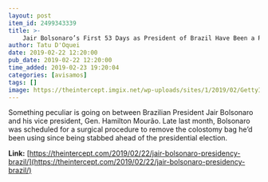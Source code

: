 ```yaml
---
layout: post
item_id: 2499343339
title: >-
    Jair Bolsonaro’s First 53 Days as President of Brazil Have Been a Resounding, Scandalous Failure
author: Tatu D'Oquei
date: 2019-02-22 12:20:00
pub_date: 2019-02-22 12:20:00
time_added: 2019-02-23 19:20:04
categories: [avisamos]
tags: []
image: https://theintercept.imgix.net/wp-uploads/sites/1/2019/02/GettyImages-1076400518-JairBolsonaro-1550785260-e1550785332883.jpg?auto=compress%2Cformat&q=90&fit=crop&w=1200&h=800
---
```


Something peculiar is going on between Brazilian President Jair Bolsonaro and his vice president, Gen. Hamilton Mourão. Late last month, Bolsonaro was scheduled for a surgical procedure to remove the colostomy bag he’d been using since being stabbed ahead of the presidential election.

**Link:** [https://theintercept.com/2019/02/22/jair-bolsonaro-presidency-brazil/](https://theintercept.com/2019/02/22/jair-bolsonaro-presidency-brazil/)

